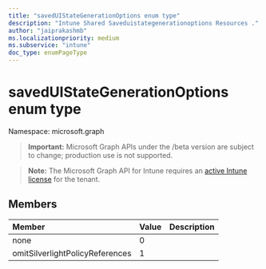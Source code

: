 ```yaml
---
title: "savedUIStateGenerationOptions enum type"
description: "Intune Shared Saveduistategenerationoptions Resources ."
author: "jaiprakashmb"
ms.localizationpriority: medium
ms.subservice: "intune"
doc_type: enumPageType
---
```


# savedUIStateGenerationOptions enum type

Namespace: microsoft.graph
> **Important:** Microsoft Graph APIs under the /beta version are subject to change; production use is not supported.

> **Note:** The Microsoft Graph API for Intune requires an [active Intune license](https://go.microsoft.com/fwlink/?linkid=839381) for the tenant.




## Members
|Member|Value|Description|
|:---|:---|:---|
|none|0||
|omitSilverlightPolicyReferences|1||
